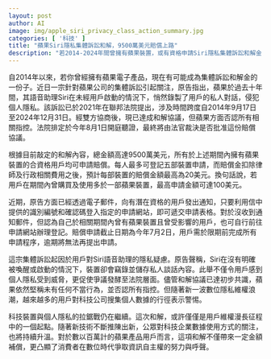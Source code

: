 ```yaml
---
layout: post
author: AI
image: img/apple_siri_privacy_class_action_summary.jpg
categories: [ '科技' ]
title: "蘋果Siri隱私集體訴訟和解，9500萬美元賠償上路"
description: "若2014-2024年間曾擁有蘋果裝置，或有資格申請Siri隱私集體訴訟和解金，最高可領百美元補償，本案凸顯用戶數位隱私維權新趨勢。"
---
```

自2014年以來，若你曾經擁有蘋果電子產品，現在有可能成為集體訴訟和解金的一份子。近日一宗針對蘋果公司的集體訴訟引起關注，原告指出，蘋果於過去十年間，其語音助理Siri在未經用戶啟動的情況下，悄然錄製了用戶的私人對話，侵犯個人隱私。該訴訟已於2021年在聯邦法院提出，涉及時間跨度自2014年9月17日至2024年12月31日。經雙方協商後，現已達成和解協議，但蘋果方面否認所有相關指控。法院排定於今年8月1日開庭聽證，最終將由法官裁決是否批准這份賠償協議。

根據目前敲定的和解內容，總金額高達9500萬美元，所有於上述期間內擁有蘋果裝置的合資格用戶均可申請賠償。每人最多可登記五部裝置申請，而賠償金扣除律師及行政相關費用之後，預計每部裝置的賠償金額最高為20美元。換句話說，若用戶在期間內曾購買及使用多於一部蘋果裝置，最高申請金額可達100美元。

近期，原告方面已經透過電子郵件，向有潛在資格的用戶發出通知，只要利用信中提供的識別編號和確認碼登入指定的申請網站，即可遞交申請表格。對於沒收到通知郵件，但認為自己於相關期間內曾有蘋果裝置且曾受影響的用戶，也可自行前往申請網站辦理登記。賠償申請截止日期為今年7月2日，用戶需於限期前完成所有申請程序，逾期將無法再提出申請。

這宗集體訴訟起因於用戶對Siri語音助理的隱私疑慮。原告聲稱，Siri在沒有明確被喚醒或啟動的情況下，裝置卻會竊錄並儲存私人談話內容。此舉不僅令用戶感到個人隱私受到威脅，更促使爭議發酵至法院層面。儘管和解協議已達初步共識，蘋果依然堅稱未有任何不當行為，並否認所有指控。但隨著新一波數位隱私維權浪潮，越來越多的用戶對科技公司搜集個人數據的行徑表示警惕。

科技裝置與個人隱私的拉鋸戰仍在繼續。這次和解，或許僅僅是用戶維權漫長征程中的一個起點。隨著新技術不斷推陳出新，公眾對科技企業數據使用方式的關注，也將持續升溫。對於數以百萬計的蘋果產品用戶而言，這項和解不僅帶來一定金額補償，更凸顯了消費者在數位時代爭取資訊自主權的努力與呼聲。